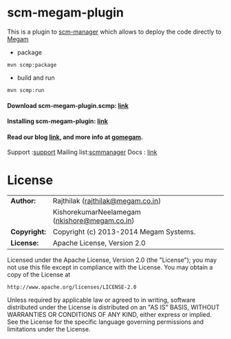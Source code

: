 scm-megam-plugin
================

This is a plugin to [scm-manager](http://scm-manager.org) which  allows to deploy the code directly to  [Megam](https://www.megam.co)

* package

```
mvn scmp:package
```

* build and run

```
mvn scmp:run
```

#### Download scm-megam-plugin.scmp: [link](https://s3-ap-southeast-1.amazonaws.com/megampub/0.3/zip/scm-megam-plugin-0.3.scmp)

#### Installing scm-megam-plugin: [link](https://bitbucket.org/sdorra/scm-manager/wiki/faq)

#### Read our blog [link](http://blog.megam.co/archives/1134), and more info at [gomegam](http://www.gomegam.com/megam-scm-manager/). 

Support     :[support](http://support.megam.co)
Mailing list:[scmmanager](http://groups.google.com/group/scmmanager)
Docs        : [link](http://www.gomegam.com/docs/scms.html)


# License

|                      |                                          |
|:---------------------|:-----------------------------------------|
| **Author:**          | Rajthilak (<rajthilak@megam.co.in>)
|		       	       | KishorekumarNeelamegam (<nkishore@megam.co.in>)
| **Copyright:**       | Copyright (c) 2013-2014 Megam Systems.
| **License:**         | Apache License, Version 2.0

Licensed under the Apache License, Version 2.0 (the "License");
you may not use this file except in compliance with the License.
You may obtain a copy of the License at

    http://www.apache.org/licenses/LICENSE-2.0

Unless required by applicable law or agreed to in writing, software
distributed under the License is distributed on an "AS IS" BASIS,
WITHOUT WARRANTIES OR CONDITIONS OF ANY KIND, either express or implied.
See the License for the specific language governing permissions and
limitations under the License.